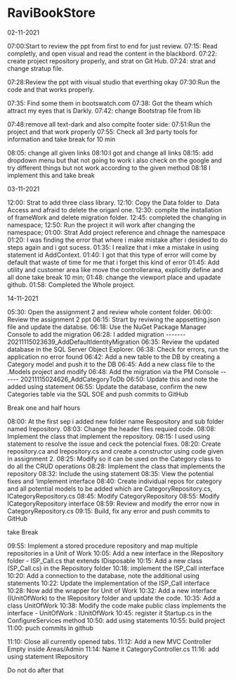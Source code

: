 # RaviBookStore
02-11-2021

07:00:Start to review the ppt from first to end for just review.
07:15: Read completly, and open visual and read the content in the blackbord.
07:22: create project repository properly, and strat on Git Hub.
07:24:  strat and change stratup file.

07:28:Review the ppt with visual studio that everthing okay
07:30:Run the code and that works properly.

07:35: Find some them in bootswatch.com
07:38: Got the theam which attract my eyes that is Darkly.
07:42: change Bootstrap file from lib

07:48:remove all text-dark and also complte footer side:
07:51:Run the project and that work properly
07:55: Check all 3rd party tools for information and take break for 10 min

08:05: change all given links 
08:10:I got and change all links
08:15: add dropdown menu but that not going to work i also check on the google and try different things but not work according to the given method
08:18 I implement this and take break

03-11-2021

12:00: Strat to add three class library.
12:10: Copy the Data folder to .Data Access and afraid to delete the origanl one.
12:30: complte the installation of frameWork and delete migration folder.
12:45: completed the changing in namespace;
12:50: Run the project it will work after changing the namespace;
01:00: Strat Add project reference and chnage the namespace
01:20: I was finding the error that where i make mistake after i desided to do steps again and i got sucess.
01:35: I realize that i mke a mistake in using statement id AddContext.
01:40: I got that this type of error will come by default that waste of time for me that i forget this kind of error
01:45: Add utility and customer area like move the controllerarea, explicitly define and all done take break 10 min;
01:48: change the viewport place and upadate github.
01:58: Completed the Whole project.


14-11-2021

05:30: Open the assignment 2 and review whole content folder.
06:00: Review the assignment 2 ppt
06:15: Strart by reviwing the appsetting.json file and update the databse.
06:18: Use the NuGet Package Manager Console to add the migration 
06:28: I added migration  ------- 20211115023639_AddDefaultIdentityMigration
06:35:  Review the updated database in the SQL Server Object Explorer.
06:38: Check for errors, run the application no error found
06:42: Add a new table to the DB by creating a Category model and push it to the DB
06:45: Add a new class file to the .Models project and modify
06:48: Add the migration via the PM Console ------ 20211115024626_AddCategoryToDb
06:50: Update this and note the added using statement
06:55: Update the database, confirm the new Categories table via the SQL SOE and push commits to GitHub

Break one and half hours

08:00: At the first sep i added new folder name Respository and sub folder named Irepository.
08:03: Change the header files requied code.
08:08: Implement the class that implement the repository.
08:15: I used using statement to resolve the issue and ceck the potencial fixes.
08:20: Create repository.ca and Irepository.cs and create a constructor using code given in assignment 2.
08:25: Modify so it can be used on the Category class to do all the CRUD operations 
08:28: Implement the class that implements the repository
08:32: Include the using statement
08:35: View the potential fixes and ‘implement interface
08:40: Create individual repos for category and all potential models to be added which are CategoryRepository.cs, ICategoryRepository.cs
08:45: Modify CategoryRepository 
08:55: Modify ICategoryRepository interface
08:59: Review and modify the error now in CategoryRepository.cs 
09:15: Build, fix any error and push commits to GitHub

take Break

09:55: Implement a stored procedure repository and map multiple repositories in a Unit of Work
10:05: Add a new interface in the IRepository folder - ISP_Call.cs that extends IDisposable
10:15: Add a new class (SP_Call.cs) in the Repository folder
10:18: implement the ISP_Call interface
10:20: Add a connection to the database, note the additional using statements
10:22: Update the implementation of the ISP_Call interface
10:28: Now add the wrapper for Unit of Work
10:32: Add a new interface (IUnitOfWork) to the IRepository folder and update the code.
10:35: Add a class UnitOfWork
10:38: Modify the code make public class implements the interface -  UnitOfWork : IUnitOfWork
10:45: register it Startup.cs in the ConfigureServices method 
10:50: add using statements
10:55: build project
11:00: puch commits in github

11:10: Close all currently opened tabs.
11:12: Add a new MVC Controller Empty inside Areas/Admin
11:14: Name it CategoryController.cs
11:16: add using statement IRepository

Do not do after that

















